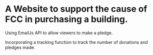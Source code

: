 # A Website to support the cause of FCC in purchasing a building.

Using EmailJs API to allow viewers to make a pledge.

Incorporating a tracking function to track the number of donations and pledges made.
